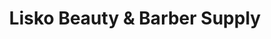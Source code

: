 ---
title: "Lisko Beauty & Barber Supply"
url: /cleveland/lisko-beauty-and-barber-supply/
shop: hairdresser supply
---